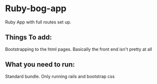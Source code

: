 # Ruby-bog-app

Ruby App with full routes set up. 

## Things To add:
Bootstrapping to the html pages. Basically the front end isn't pretty at all

## What you need to run:
Standard bundle. Only running rails and bootstrap css